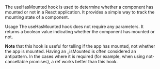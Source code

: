 The useHasMounted hook is used to determine whether a component has mounted or not in a React application. It provides a simple way to track the mounting state of a component.

Usage
The useHasMounted hook does not require any parameters. It returns a boolean value indicating whether the component has mounted or not.

**Note** that this hook is useful for telling if the app has mounted, not whether the app is mounted. Having an _isMounted is often considered an antipattern. In the cases where it is required (for example, when using not-cancellable promises), a ref works better than this hook.
